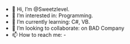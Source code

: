 - 👋 Hi, I’m @Sweetzlevel.
- 👀 I’m interested in: Programming.
- 🌱 I’m currently learning: C#, VB.
- 💞️ I’m looking to collaborate: on BAD Company
- 📫 How to reach me: -

<!---
Sweetzlevel/Sweetzlevel is a ✨ special ✨ repository because its `README.md` (this file) appears on your GitHub profile.
You can click the Preview link to take a look at your changes.
--->
